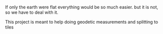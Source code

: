 If only the earth were flat everything would be so much easier.
but it is not, so we have to deal with it.

This project is meant to help
doing geodetic measurements and splitting to tiles
